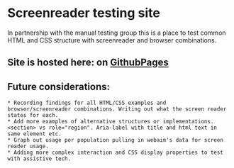 # Screenreader testing site

In partnership with the manual testing group this is a place to test common HTML and CSS structure with screenreader and browser combinations. 

## Site is hosted here: on [GithubPages](https://offsetchris.github.io/screenreader-testing-area/)

## Future considerations:
	* Recording findings for all HTML/CSS examples and browser/screenreader combinations. Writing out what the screen reader states for each. 
	* Add more examples of alternative structures or implementations. <section> vs role="region". Aria-label with title and html text in same element etc. 
	* Graph out usage per population pulling in webaim's data for screen reader usage. 
	* Adding more complex interaction and CSS display properties to test with assistive tech. 

